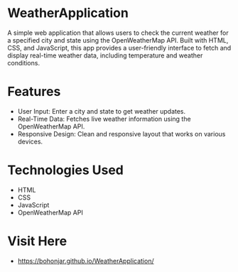 # WeatherApplication
A simple web application that allows users to check the current weather for a specified city and state using the OpenWeatherMap API. Built with HTML, CSS, and JavaScript, this app provides a user-friendly interface to fetch and display real-time weather data, including temperature and weather conditions.

# Features

- User Input: Enter a city and state to get weather updates.
- Real-Time Data: Fetches live weather information using the OpenWeatherMap API.
- Responsive Design: Clean and responsive layout that works on various devices.

# Technologies Used

- HTML
- CSS
- JavaScript
- OpenWeatherMap API

# Visit Here

- https://bohonjar.github.io/WeatherApplication/
